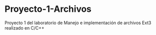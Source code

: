 # Proyecto-1-Archivos
Proyecto 1 del laboratorio de Manejo e implementación de archivos
Ext3 realizado en C/C++
